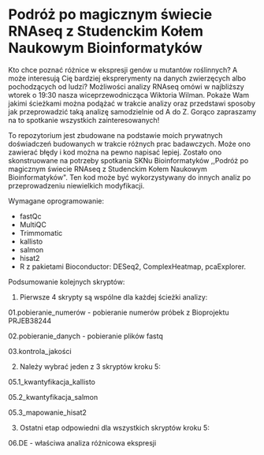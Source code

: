 # Podróż po magicznym świecie RNAseq z Studenckim Kołem Naukowym Bioinformatyków

Kto chce poznać różnice w ekspresji genów u mutantów roślinnych? A może interesują Cię bardziej eksprerymenty na danych zwierzęcych albo pochodzących od ludzi? Możliwości analizy RNAseq omówi w najbliższy wtorek o 19:30 nasza wiceprzewodnicząca Wiktoria Wilman. Pokaże Wam jakimi ścieżkami można podążać w trakcie analizy oraz przedstawi sposoby jak przeprowadzić taką analizę samodzielnie od A do Z. Gorąco zapraszamy na to spotkanie wszystkich zainteresowanych! 

To repozytorium jest zbudowane na podstawie moich prywatnych doświadczeń budowanych w trakcie różnych prac badawczych. Może ono zawierać błędy i kod można na pewno napisać lepiej. Zostało ono skonstruowane na potrzeby spotkania SKNu Bioinformatyków ,,Podróż po magicznym świecie RNAseq z Studenckim Kołem Naukowym Bioinformatyków". Ten kod może być wykorzystywany do innych analiz po przeprowadzeniu niewielkich modyfikacji. 

Wymagane oprogramowanie:
- fastQc
- MultiQC
- Trimmomatic
- kallisto
- salmon
- hisat2
- R z pakietami Bioconductor: DESeq2,  ComplexHeatmap, pcaExplorer.

Podsumowanie kolejnych skryptów:
1. Pierwsze 4 skrypty są wspólne dla każdej ścieżki analizy:
  
  01.pobieranie_numerów - pobieranie numerów próbek z Bioprojektu PRJEB38244
  
  02.pobieranie_danych - pobieranie plików fastq
  
  03.kontrola_jakości 

2. Należy wybrać jeden z 3 skryptów kroku 5:

05.1_kwantyfikacja_kallisto 

05.2_kwantyfikacja_salmon

05.3_mapowanie_hisat2

3. Ostatni etap odpowiedni dla wszystkich skryptów kroku 5:

06.DE - właściwa analiza różnicowa ekspresji
  
